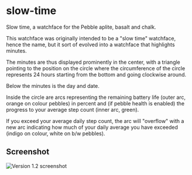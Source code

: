 # slow-time
Slow time, a watchface for the Pebble aplite, basalt and chalk.

This watchface was originally intended to be a "slow time" watchface, hence the name, but it sort of evolved into a
watchface that highlights minutes.

The minutes are thus displayed prominently in the center, with a triangle pointing to the position on the circle
where the circumference of the circle represents 24 hours starting from the bottom and going clockwise around.

Below the minutes is the day and date.

Inside the circle are arcs representing the remaining battery life (outer arc, orange on colour pebbles) in percent
and (if pebble health is enabled) the progress to your average step count (inner arc, green).

If you exceed your average daily step count, the arc will "overflow" with a new arc indicating how much of your daily
average you have exceeded (indigo on colour, white on b/w pebbles).

## Screenshot

![Version 1.2 screenshot](http://sthomen.github.io/slow-time/screenshots/version-1.2.png "Version 1.2 Screenshot")
